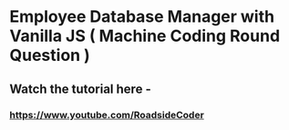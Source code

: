 # Employee Database Manager with Vanilla JS ( Machine Coding Round Question )

## Watch the tutorial here -
### https://www.youtube.com/RoadsideCoder